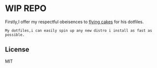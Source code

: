 # WIP REPO
Firstly,I offer my respectful obeisences to [flying cakes](https://github.com/flyingcakes85) for his dotfiles.

`My dotfiles,i can easily spin up any new distro i install as fast as possible.`




## License

MIT
